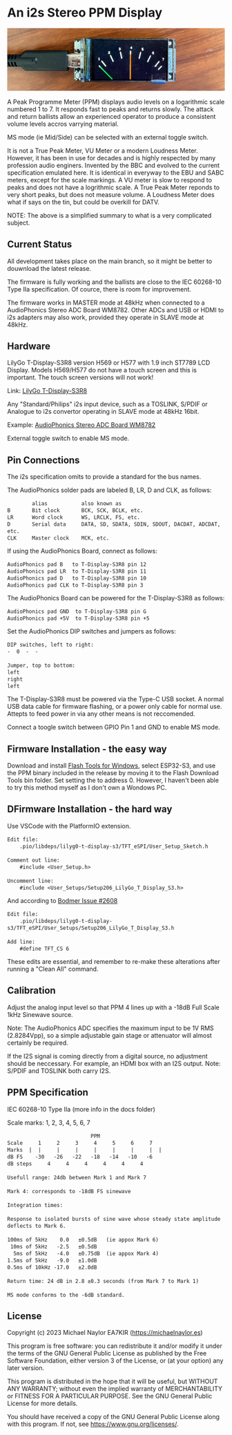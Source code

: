 # An i2s Stereo PPM Display

![Stereo PPM](docs/IMG_0082.jpeg)

A Peak Programme Meter (PPM) displays audio levels on a logarithmic scale numbered 1 to 7. It responds fast to peaks and returns slowly. The attack and return ballists allow an experienced operator to produce a consistent volume levels accros varrying material.

MS mode (ie Mid/Side) can be selected with an external toggle switch.

It is not a True Peak Meter, VU Meter or a modern Loudness Meter.  However, it has been in use for decades and is highly respected by many profession audio enginers. Invented by the BBC and evolved to the current specification emulated here.  It is identical in everyway to the EBU and SABC meters, except for the scale markings.  A VU meter is slow to respond to peaks and does not have a logrithmic scale. A True Peak Meter reponds to very short peaks, but does not measure volume. A Loudness Meter does what if says on the tin, but could be overkill for DATV.

NOTE: The above is a simplified summary to what is a very complicated subject.

## Current Status
All development takes place on the main branch, so it might be better to douwnload the latest release.

The firmware is fully working and the ballists are close to the IEC 60268-10 Type IIa specification. Of cource, there is room for improvement.

The firmware works in MASTER mode at 48kHz when connected to a AudioPhonics Stereo ADC Board WM8782. Other ADCs and USB or HDMI to i2s adapters may also work, provided they operate in SLAVE mode at 48kHz.

## Hardware

LilyGo T-Display-S3R8 version H569 or H577 with 1.9 inch ST7789 LCD Display. Models H569/H577 do not have a touch screen and this is important.  The touch screen versions will not work!

Link: [LilyGo T-Display-S3R8](<https://www.lilygo.cc/products/t-display-s3?variant=42284559827125>)

Any "Standard/Philips" i2s input device, such as a TOSLINK, S/PDIF or Analogue to i2s convertor operating in SLAVE mode at 48kHz 16bit.

Example: [AudioPhonics Stereo ADC Board WM8782](<https://www.audiophonics.fr/en/devices-hifi-audio-adc/stereo-adc-board-wm8782-i2s-24bit-192khz-p-14897.html>)

External toggle switch to enable MS mode.

## Pin Connections
The i2s specification omits to provide a standard for the bus names.

The AudioPhonics solder pads are labeled B, LR, D and CLK, as follows:
```
        alias           also known as
B       Bit clock       BCK, SCK, BCLK, etc.
LR      Word clock      WS, LRCLK, FS, etc.
D       Serial data     DATA, SD, SDATA, SDIN, SDOUT, DACDAT, ADCDAT, etc.
CLK     Master clock    MCK, etc. 
```

If using the AudioPhonics Board, connect as follows:
```
AudioPhonics pad B   to T-Display-S3R8 pin 12
AudioPhonics pad LR  to T-Display-S3R8 pin 11
AudioPhonics pad D   to T-Display-S3R8 pin 10
AudioPhonics pad CLK to T-Display-S3R8 pin 3
```

The AudioPhonics Board can be powered for the T-Display-S3R8 as follows:
```
AudioPhonics pad GND  to T-Display-S3R8 pin G
AudioPhonics pad +5V  to T-Display-S3R8 pin +5
```

Set the AudioPhonics DIP switches and jumpers as follows:
```
DIP switches, left to right:
-  0  -  -

Jumper, top to bottom:
left
right
left
```

The T-Display-S3R8 must be powered via the Type-C USB socket. A normal USB data cable for firmware flashing, or a power only cable for normal use. Attepts to feed power in via any other means is not reccomended.

Connect a toogle switch between GPIO Pin 1 and GND to enable MS mode.

## Firmware Installation - the easy way
Download and install [Flash Tools for Windows](https://www.espressif.com/en/support/download/other-tools), select ESP32-S3, and use the PPM binary included in the release by moving it to the Flash Download Tools bin folder. Set setting the to address 0. However, I haven't been able to try this method myself as I don't own a Wondows PC.

## DFirmware Installation - the hard way
Use VSCode with the PlatformIO extension.
```
Edit file: 
    .pio/libdeps/lilyg0-t-display-s3/TFT_eSPI/User_Setup_Sketch.h

Comment out line:
    #include <User_Setup.h>

Uncomment line:
    #include <User_Setups/Setup206_LilyGo_T_Display_S3.h>
```
And according to [Bodmer Issue #2608](https://github.com/Bodmer/TFT_eSPI/discussions/2608#discussioncomment-5932379)
```
Edit file:
    .pio/libdeps/lilyg0-t-display-s3/TFT_eSPI/User_Setups/Setup206_LilyGo_T_Display_S3.h

Add line:
    #define TFT_CS 6
```
These edits are essential, and remember to re-make these alterations after running a "Clean All" command.

## Calibration
Adjust the analog input level so that PPM 4 lines up with a -18dB Full Scale 1kHz Sinewave source.

Note: The AudioPhonics ADC specifies the maximum input to be 1V RMS (2.8284Vpp), so a simple adjustable gain stage or attenuator will almost certainly be required.

If the I2S signal is coming directly from a digital source, no adjustment should be neccessary. For example, an HDMI box with an I2S output. Note: S/PDIF and TOSLINK both carry I2S.

## PPM Specification
IEC 60268-10 Type IIa (more info in the docs folder)

Scale marks: 1, 2, 3, 4, 5, 6, 7

```
                           PPM
Scale     1     2     3     4     5     6     7
Marks  |  |     |     |     |     |     |     |  |
dB FS    -30   -26   -22   -18   -14   -10   -6
dB steps     4     4     4     4     4     4

Usefull range: 24db between Mark 1 and Mark 7

Mark 4: corresponds to -18dB FS sinewave

Integration times:

Response to isolated bursts of sine wave whose steady state amplitude deflects to Mark 6.

100ms of 5kHz    0.0   ±0.5dB   (ie appox Mark 6)
 10ms of 5kHz   -2.5   ±0.5dB
  5ms of 5kHz   -4.0   ±0.75dB  (ie appox Mark 4)
1.5ms of 5kHz   -9.0   ±1.0dB
0.5ms of 10kHz -17.0   ±2.0dB

Return time: 24 dB in 2.8 ±0.3 seconds (from Mark 7 to Mark 1)

MS mode conforms to the -6dB standard.
```

## License

Copyright (c) 2023 Michael Naylor EA7KIR (https://michaelnaylor.es)

This program is free software: you can redistribute it and/or modify it under the terms of the GNU General Public License as published by the Free Software Foundation, either version 3 of the License, or (at your option) any later version.

This program is distributed in the hope that it will be useful, but WITHOUT ANY WARRANTY; without even the implied warranty of MERCHANTABILITY or FITNESS FOR A PARTICULAR PURPOSE. See the GNU General Public License for more details.

You should have received a copy of the GNU General Public License along with this program. If not, see https://www.gnu.org/licenses/.